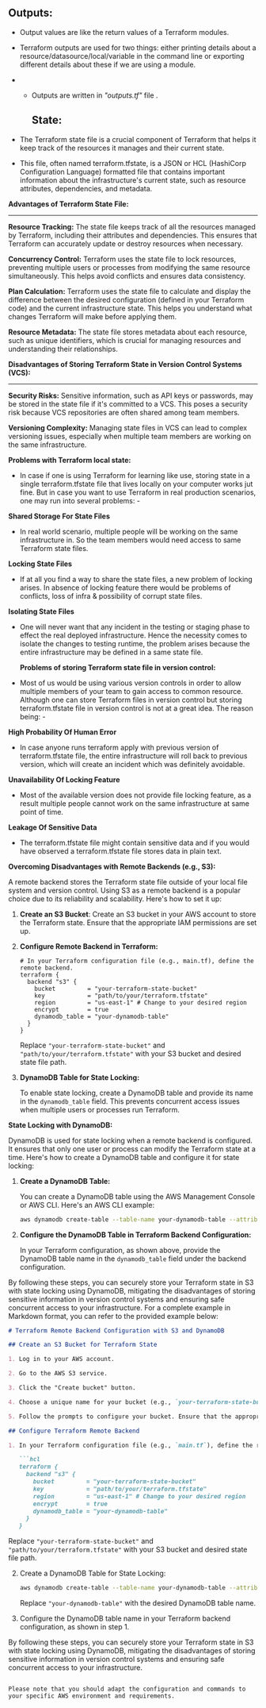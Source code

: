 







## Outputs:

* Output values are like the return values of a Terraform modules.
* Terraform outputs are used for two things: either printing details about a resource/datasource/local/variable in the command line or exporting different details about these if we are using a module.


* * Outputs are written in *"outputs.tf"* file .


    ## State:
 * The Terraform state file is a crucial component of Terraform that helps it keep track of the resources it manages and their current state. 
 * This file, often named terraform.tfstate, is a JSON or HCL (HashiCorp Configuration Language) formatted file that contains important information about the infrastructure's current state, such as resource attributes, dependencies, and metadata.


**Advantages of Terraform State File:**
____
**Resource Tracking:** The state file keeps track of all the resources managed by Terraform, including their attributes and dependencies. This ensures that Terraform can accurately update or destroy resources when necessary.

**Concurrency Control:** Terraform uses the state file to lock resources, preventing multiple users or processes from modifying the same resource simultaneously. This helps avoid conflicts and ensures data consistency.

**Plan Calculation:** Terraform uses the state file to calculate and display the difference between the desired configuration (defined in your Terraform code) and the current infrastructure state. This helps you understand what changes Terraform will make before applying them.

**Resource Metadata:** The state file stores metadata about each resource, such as unique identifiers, which is crucial for managing resources and understanding their relationships.

**Disadvantages of Storing Terraform State in Version Control Systems (VCS):**
___
**Security Risks:** Sensitive information, such as API keys or passwords, may be stored in the state file if it's committed to a VCS. This poses a security risk because VCS repositories are often shared among team members.

**Versioning Complexity:** Managing state files in VCS can lead to complex versioning issues, especially when multiple team members are working on the same infrastructure.

   **Problems with Terraform local state:**

* In case if one is using Terraform for learning like use, storing state in a single terraform.tfstate file that lives locally on your computer works jut fine. But in case you want to use Terraform in real production scenarios, one may run into several problems: -

 **Shared Storage For State Files**

* In real world scenario, multiple people will be working on the same infrastructure in. So the   team members would need access to same Terraform state files.

**Locking State Files**

* If at all you find a way to share the state files, a new problem of locking arises. In absence of   locking feature there would be problems of conflicts, loss of infra & possibility of corrupt state   files.  

**Isolating State Files**

* One will never want that any incident in the testing or staging phase to effect the real deployed infrastructure. Hence the necessity comes to isolate the changes to testing runtime, the problem arises because the entire infrastructure may be defined in a same state file.

  **Problems of storing Terraform state file in version control:**


* Most of us would be using various version controls in order to allow multiple members of your team to gain access to common resource. Although one can store Terraform files in version control but storing terraform.tfstate file in version control is not at a great idea. The reason being: -

**High Probability Of Human Error**

* In case anyone runs terraform apply with previous version of terraform.tfstate file, the entire   infrastructure will roll back to previous version, which will create an incident which was   definitely avoidable.

**Unavailability Of Locking Feature**

* Most of the available version does not provide file locking feature, as a result multiple people cannot work on the same infrastructure at same point of time.

**Leakage Of Sensitive Data**

* The terraform.tfstate file might contain sensitive data and if you would have observed a terraform.tfstate file stores data in plain text.


**Overcoming Disadvantages with Remote Backends (e.g., S3):**

A remote backend stores the Terraform state file outside of your local file system and version control. Using S3 as a remote backend is a popular choice due to its reliability and scalability. Here's how to set it up:

1. **Create an S3 Bucket**: Create an S3 bucket in your AWS account to store the Terraform state. Ensure that the appropriate IAM permissions are set up.

2. **Configure Remote Backend in Terraform:**

   ```hcl
   # In your Terraform configuration file (e.g., main.tf), define the remote backend.
   terraform {
     backend "s3" {
       bucket         = "your-terraform-state-bucket"
       key            = "path/to/your/terraform.tfstate"
       region         = "us-east-1" # Change to your desired region
       encrypt        = true
       dynamodb_table = "your-dynamodb-table"
     }
   }
   ```

   Replace `"your-terraform-state-bucket"` and `"path/to/your/terraform.tfstate"` with your S3 bucket and desired state file path.

3. **DynamoDB Table for State Locking:**

   To enable state locking, create a DynamoDB table and provide its name in the `dynamodb_table` field. This prevents concurrent access issues when multiple users or processes run Terraform.

**State Locking with DynamoDB:**

DynamoDB is used for state locking when a remote backend is configured. It ensures that only one user or process can modify the Terraform state at a time. Here's how to create a DynamoDB table and configure it for state locking:

1. **Create a DynamoDB Table:**

   You can create a DynamoDB table using the AWS Management Console or AWS CLI. Here's an AWS CLI example:

   ```sh
   aws dynamodb create-table --table-name your-dynamodb-table --attribute-definitions AttributeName=LockID,AttributeType=S --key-schema AttributeName=LockID,KeyType=HASH --provisioned-throughput ReadCapacityUnits=5,WriteCapacityUnits=5
   ```

2. **Configure the DynamoDB Table in Terraform Backend Configuration:**

   In your Terraform configuration, as shown above, provide the DynamoDB table name in the `dynamodb_table` field under the backend configuration.

By following these steps, you can securely store your Terraform state in S3 with state locking using DynamoDB, mitigating the disadvantages of storing sensitive information in version control systems and ensuring safe concurrent access to your infrastructure. For a complete example in Markdown format, you can refer to the provided example below:

```markdown
# Terraform Remote Backend Configuration with S3 and DynamoDB

## Create an S3 Bucket for Terraform State

1. Log in to your AWS account.

2. Go to the AWS S3 service.

3. Click the "Create bucket" button.

4. Choose a unique name for your bucket (e.g., `your-terraform-state-bucket`).

5. Follow the prompts to configure your bucket. Ensure that the appropriate permissions are set.

## Configure Terraform Remote Backend

1. In your Terraform configuration file (e.g., `main.tf`), define the remote backend:

   ```hcl
   terraform {
     backend "s3" {
       bucket         = "your-terraform-state-bucket"
       key            = "path/to/your/terraform.tfstate"
       region         = "us-east-1" # Change to your desired region
       encrypt        = true
       dynamodb_table = "your-dynamodb-table"
     }
   }
   ```

   Replace `"your-terraform-state-bucket"` and `"path/to/your/terraform.tfstate"` with your S3 bucket and desired state file path.

2. Create a DynamoDB Table for State Locking:

   ```sh
   aws dynamodb create-table --table-name your-dynamodb-table --attribute-definitions AttributeName=LockID,AttributeType=S --key-schema AttributeName=LockID,KeyType=HASH --provisioned-throughput ReadCapacityUnits=5,WriteCapacityUnits=5
   ```

   Replace `"your-dynamodb-table"` with the desired DynamoDB table name.

3. Configure the DynamoDB table name in your Terraform backend configuration, as shown in step 1.

By following these steps, you can securely store your Terraform state in S3 with state locking using DynamoDB, mitigating the disadvantages of storing sensitive information in version control systems and ensuring safe concurrent access to your infrastructure.
```

Please note that you should adapt the configuration and commands to your specific AWS environment and requirements.